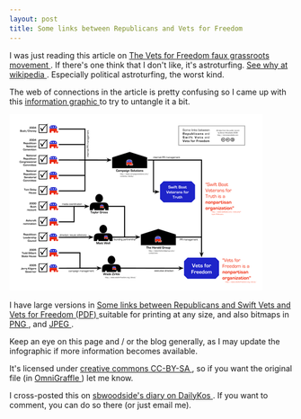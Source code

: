 ```yaml
---
layout: post
title: Some links between Republicans and Vets for Freedom 
---
```

<p>I was just reading this article on <a href="http://www.patriotproject.com/2006/08/behind_the_fron_2.php">The Vets for Freedom faux grassroots movement </a>. If there's one think that I don't like, it's astroturfing. <a href="http://en.wikipedia.org/wiki/Astroturfing">See why at wikipedia </a>. Especially political astroturfing, the worst kind. </p><p>The web of connections in the article is pretty confusing so I came up with this <a href="http://en.wikipedia.org/wiki/Infographics">information graphic </a>to try to untangle it a bit. </p><a href="/weblog/images/2006/vff/vff_links.pdf"><img src="/weblog/images/2006/vff/vff_links_sm.png" alt="Some links between Republicans and Swift Vets and Vets for Freedom" /></a><p>I have large versions in <a href="/weblog/images/2006/vff/vff_links.pdf">Some links between Republicans and Swift Vets and Vets for Freedom (PDF) </a>suitable for printing at any size, and also bitmaps in <a href="/weblog/images/2006/vff/vff_links.png">PNG </a>, and <a href="/weblog/images/2006/vff/vff_links.jpg">JPEG </a>. </p><p>Keep an eye on this page and / or the blog generally, as I may update the infographic if more information becomes available. </p><p>It's licensed under <a href="http://creativecommons.org/licenses/by-sa/2.0/">creative commons CC-BY-SA </a>, so if you want the original file (in <a href="http://www.omnigroup.com/applications/omnigraffle/">OmniGraffle </a>) let me know. </p><p>I cross-posted this on <a href="http://www.dailykos.com/story/2006/8/17/03041/3195">sbwoodside's diary on DailyKos </a>. If you want to comment, you can do so there (or just email me). </p>
